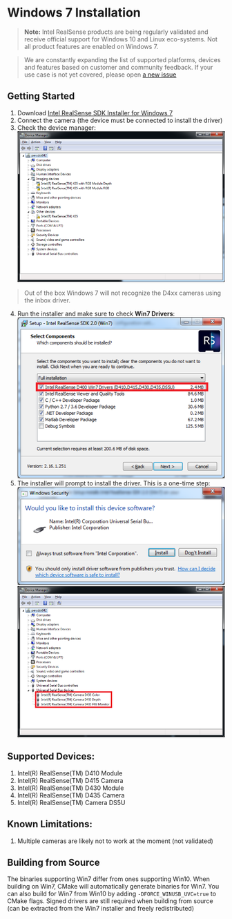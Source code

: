 # Windows 7 Installation

> **Note:** Intel RealSense products are being regularly validated and receive official support for Windows 10 and Linux eco-systems. Not all product features are enabled on Windows 7. 

> We are constantly expanding the list of supported platforms, devices and features based on customer and community feedback. If your use case is not yet covered, please open [a new issue](https://github.com/IntelRealSense/librealsense/issues/new)

## Getting Started

1. Download [Intel RealSense SDK Installer for Windows 7](https://github.com/IntelRealSense/librealsense/releases/download/v2.16.1/Intel.RealSense.SDK.Win7.exe)
2. Connect the camera (the device must be connected to install the driver)
3. Check the device manager:<br />![dev_man](img/win7/device_manager.png)<br />
> Out of the box Windows 7 will not recognize the D4xx cameras using the inbox driver. 
4. Run the installer and make sure to check **Win7 Drivers**:<br/>
![install](img/win7/installer.png)
5. The installer will prompt to install the driver. This is a one-time step:<br/>
![after](img/win7/driver_setup.png)
![after](img/win7/device_manager_after.png)

## Supported Devices:
1. Intel(R) RealSense(TM) D410 Module
2. Intel(R) RealSense(TM) D415 Camera
3. Intel(R) RealSense(TM) D430 Module
4. Intel(R) RealSense(TM) D435 Camera
5. Intel(R) RealSense(TM) Camera DS5U

## Known Limitations:
1. Multiple cameras are likely not to work at the moment (not validated)

## Building from Source
The binaries supporting Win7 differ from ones supporting Win10. When building on Win7, CMake will automatically generate binaries for Win7. 
You can also build for Win7 from Win10 by adding `-DFORCE_WINUSB_UVC=true` to CMake flags.
Signed drivers are still required when building from source (can be extracted from the Win7 installer and freely redistributed)
